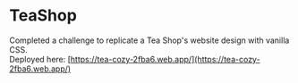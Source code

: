 # TeaShop
Completed a challenge to replicate a Tea Shop's website design with vanilla CSS.    
Deployed here: [https://tea-cozy-2fba6.web.app/](https://tea-cozy-2fba6.web.app/)
